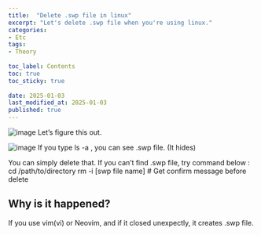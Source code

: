 ```yaml
---
title:  "Delete .swp file in linux"
excerpt: "Let's delete .swp file when you're using linux."
categories: 
- Etc
tags:
- Theory
 
toc_label: Contents
toc: true
toc_sticky: true
 
date: 2025-01-03
last_modified_at: 2025-01-03
published: true
---
```


![image](https://github.com/user-attachments/assets/687bdf2f-5892-42c9-9cec-2515504e15f0)
Let’s figure this out.

![image](https://github.com/user-attachments/assets/9aca2f1e-1585-4f44-a5f1-18ab60e98002)
If you type ls -a , you can see .swp file. (It hides) 

You can simply delete that. If you can’t find .swp file, try command below :
  cd /path/to/directory
  rm -i [swp file name] # Get confirm message before delete 

## Why is it happened?
If you use vim(vi) or Neovim, and if it closed unexpectly, it creates .swp file.
